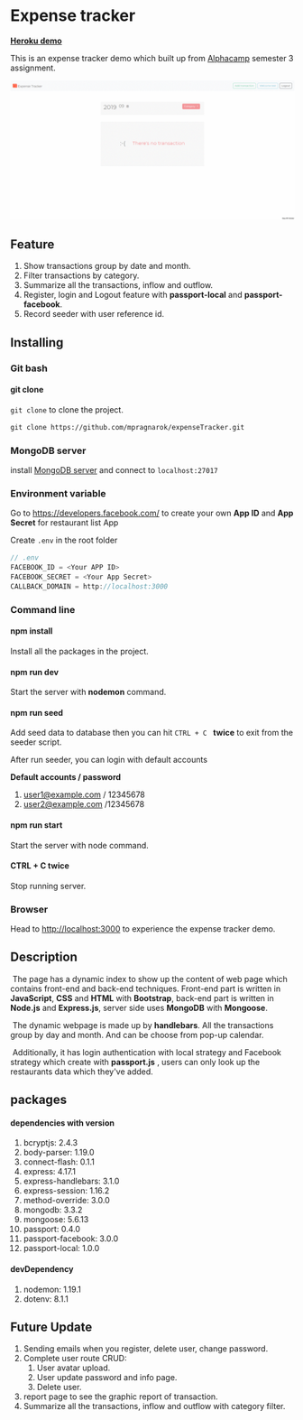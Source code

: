 # Expense tracker
**[Heroku demo](https://expense-tracker-mina.herokuapp.com/)**

This is an expense tracker demo which built up from [Alphacamp](https://tw.alphacamp.co/) semester 3 assignment.

![demo-index](./public/img/demo.gif)

## Feature
1. Show transactions group by date and month.
2. Filter transactions by category.
3. Summarize all the transactions, inflow and outflow.
4. Register, login and Logout feature with **passport-local** and **passport-facebook**.
5. Record seeder with user reference id.

## Installing

### Git bash

#### git clone

`git clone` to clone the project.

```markdown
git clone https://github.com/mpragnarok/expenseTracker.git
```
### MongoDB server

install [MongoDB server](https://www.mongodb.com/download-center/community) and connect to `localhost:27017`

### Environment variable

Go to https://developers.facebook.com/ to create your own **App ID** and **App Secret** for restaurant list App

Create `.env` in the root folder

```js
// .env
FACEBOOK_ID = <Your APP ID>
FACEBOOK_SECRET = <Your App Secret>
CALLBACK_DOMAIN = http://localhost:3000
```

### Command line

#### npm install

Install all the packages in the project.

#### npm run dev

Start the server with **nodemon** command.

#### npm run seed

Add seed data to database then you can hit `CTRL + C ` **twice** to exit from the seeder script.

After run seeder, you can login with default accounts

**Default accounts / password**

1. user1@example.com / 12345678
2. user2@example.com /12345678

#### npm run start

Start the server with node command.

#### CTRL + C twice

Stop running server.

### Browser

Head to [http://localhost:3000](http://localhost:3000) to experience the expense tracker demo.

## Description

​	The page has a dynamic index to show up the content of web page which contains front-end and back-end techniques. Front-end part is written in **JavaScript**, **CSS** and **HTML** with **Bootstrap**, back-end part is written in **Node.js** and **Express.js**, server side uses  **MongoDB** with **Mongoose**.  

​	The dynamic webpage is made up by **handlebars**. All the transactions group by day and month. And can be choose from pop-up calendar.

​	Additionally, it has login authentication with local strategy and Facebook strategy which create with **passport.js** , users can only look up the restaurants data which they've added.

## packages

#### dependencies with version

1. bcryptjs: 2.4.3
2. body-parser: 1.19.0
3. connect-flash: 0.1.1
5. express: 4.17.1
6. express-handlebars: 3.1.0
7. express-session: 1.16.2
8. method-override: 3.0.0
9. mongodb: 3.3.2
10. mongoose: 5.6.13
11. passport: 0.4.0
12. passport-facebook: 3.0.0
13. passport-local: 1.0.0


#### devDependency

1. nodemon: 1.19.1
2. dotenv: 8.1.1

## Future Update
1. Sending emails  when you register, delete user, change password.
2. Complete user route CRUD:
   1. User avatar upload.
   2. User update password and info page.
   3. Delete user.
3. report page to see the graphic report of transaction.
4. Summarize all the transactions, inflow and outflow with category filter.
